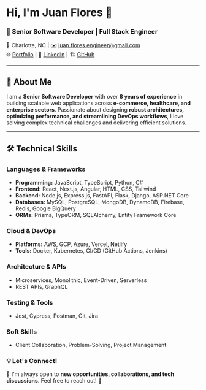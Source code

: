 # Hi, I'm Juan Flores 👋  
### 🚀 Senior Software Developer | Full Stack Engineer  

📍 Charlotte, NC | ✉️ juan.flores.engineer@gmail.com  
🌐 [Portfolio](https://juanflores.vercel.app) | 🔗 [LinkedIn](https://www.linkedin.com/in/juan-flores-0753192a4) | 🏗️ [GitHub](https://github.com/EASYMAK777)  

---

## 🔹 About Me  
I am a **Senior Software Developer** with over **8 years of experience** in building scalable web applications across **e-commerce, healthcare, and enterprise sectors**. Passionate about designing **robust architectures, optimizing performance, and streamlining DevOps workflows**, I love solving complex technical challenges and delivering efficient solutions.

---

## 🛠️ Technical Skills  

### **Languages & Frameworks**  
- **Programming:** JavaScript, TypeScript, Python, C#  
- **Frontend:** React, Next.js, Angular, HTML, CSS, Tailwind  
- **Backend:** Node.js, Express.js, FastAPI, Flask, Django, ASP.NET Core  
- **Databases:** MySQL, PostgreSQL, MongoDB, DynamoDB, Firebase, Redis, Google BigQuery  
- **ORMs:** Prisma, TypeORM, SQLAlchemy, Entity Framework Core  

### **Cloud & DevOps**  
- **Platforms:** AWS, GCP, Azure, Vercel, Netlify  
- **Tools:** Docker, Kubernetes, CI/CD (GitHub Actions, Jenkins)  

### **Architecture & APIs**  
- Microservices, Monolithic, Event-Driven, Serverless  
- REST APIs, GraphQL  

### **Testing & Tools**  
- Jest, Cypress, Postman, Git, Jira  

### **Soft Skills**  
- Client Collaboration, Problem-Solving, Project Management

### 💡 Let's Connect!  
💬 I'm always open to **new opportunities, collaborations, and tech discussions**. Feel free to reach out! 🚀  

